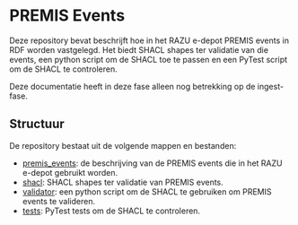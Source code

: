 # PREMIS Events 

Deze repository bevat beschrijft hoe in het RAZU e-depot PREMIS events in RDF worden vastgelegd. Het biedt SHACL shapes ter validatie van die events, een python script om de SHACL toe te passen en een PyTest script om de SHACL te controleren.

Deze documentatie heeft in deze fase alleen nog betrekking op de ingest-fase.

## Structuur

De repository bestaat uit de volgende mappen en bestanden:

- [premis_events](premis_events.md): de beschrijving van de PREMIS events die in het RAZU e-depot gebruikt worden.
- [shacl](shacl/premis-shacl.ttl): SHACL shapes ter validatie van PREMIS events.
- [validator](scripts/validate.py): een python script om de SHACL te gebruiken om PREMIS events te valideren.
- [tests](tests/): PyTest tests om de SHACL te controleren.


